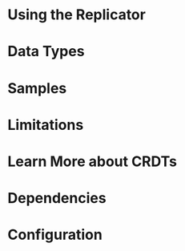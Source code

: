 # Using the Replicator
# Data Types
# Samples
# Limitations
# Learn More about CRDTs
# Dependencies
# Configuration
